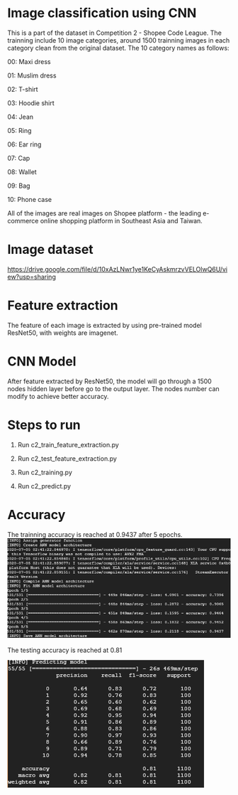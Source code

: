 # Image classification using CNN

This is a part of the dataset in Competition 2 - Shopee Code League. The trainning include 10 image categories, around 1500 trainning images in each category clean from the original dataset. The 10 category names as follows:

00: Maxi dress

01: Muslim dress

02: T-shirt

03: Hoodie shirt

04: Jean

05: Ring

06: Ear ring

07: Cap

08: Wallet

09: Bag

10: Phone case

All of the images are real images on Shopee platform - the leading e-commerce online shopping platform in Southeast Asia and Taiwan.

# Image dataset

https://drive.google.com/file/d/10xAzLNwr1ye1KeCyAskmrzvVELOlwQ6U/view?usp=sharing

# Feature extraction

The feature of each image is extracted by using pre-trained model ResNet50, with weights are imagenet.

# CNN Model

After feature extracted by ResNet50, the model will go through a 1500 nodes hidden layer before go to the output layer. The nodes number can modify to achieve better accuracy.

# Steps to run

1. Run c2_train_feature_extraction.py

2. Run c2_test_feature_extraction.py

3. Run c2_training.py

4. Run c2_predict.py

# Accuracy

The trainning accuracy is reached at 0.9437 after 5 epochs.
![Training Accuracy](https://github.com/neumotngayem/Image-classification-using-CNN/blob/master/Trainning.png?raw=true)

The testing accuracy is reached at 0.81

![Testing Accuracy](https://github.com/neumotngayem/Image-classification-using-CNN/blob/master/Testing.png?raw=true)
